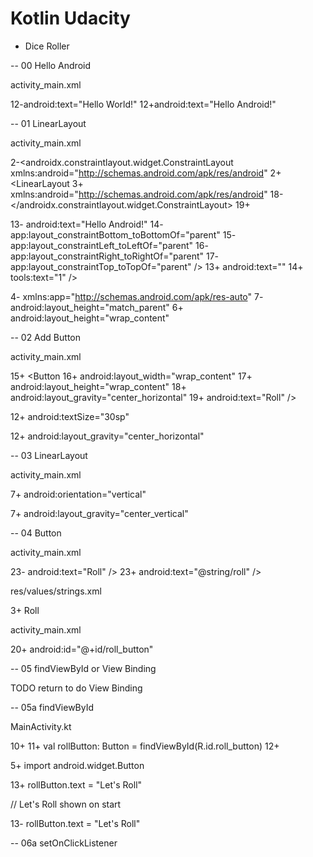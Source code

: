 # Kotlin Udacity

- Dice Roller

-- 00 Hello Android

activity_main.xml

12-android:text="Hello World!"
12+android:text="Hello Android!"


-- 01 LinearLayout

activity_main.xml

2-<androidx.constraintlayout.widget.ConstraintLayout xmlns:android="http://schemas.android.com/apk/res/android"
2+<LinearLayout
3+    xmlns:android="http://schemas.android.com/apk/res/android"
18-</androidx.constraintlayout.widget.ConstraintLayout>
19+</LinearLayout>

13-    android:text="Hello Android!"
14-    app:layout_constraintBottom_toBottomOf="parent"
15-    app:layout_constraintLeft_toLeftOf="parent"
16-    app:layout_constraintRight_toRightOf="parent"
17-    app:layout_constraintTop_toTopOf="parent" />
13+    android:text=""
14+    tools:text="1" />

4-    xmlns:app="http://schemas.android.com/apk/res-auto"
7-    android:layout_height="match_parent"
6+    android:layout_height="wrap_content"


-- 02 Add Button

activity_main.xml

15+    <Button
16+        android:layout_width="wrap_content"
17+        android:layout_height="wrap_content"
18+        android:layout_gravity="center_horizontal"
19+        android:text="Roll" />

12+        android:textSize="30sp"

12+        android:layout_gravity="center_horizontal"


-- 03 LinearLayout

activity_main.xml

7+    android:orientation="vertical"

7+    android:layout_gravity="center_vertical"


-- 04 Button

activity_main.xml

23-        android:text="Roll" />
23+        android:text="@string/roll" />


res/values/strings.xml

3+    <string name="roll">Roll</string>


activity_main.xml

20+        android:id="@+id/roll_button"


-- 05 findViewById or View Binding

TODO return to do View Binding

-- 05a findViewById

MainActivity.kt

10+
11+    val rollButton: Button = findViewById(R.id.roll_button)
12+

5+    import android.widget.Button

13+    rollButton.text = "Let's Roll"

// Let's Roll shown on start

13-    rollButton.text = "Let's Roll"


-- 06a setOnClickListener

